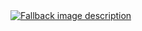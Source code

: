 <a href="https://wentam.github.io/docs-testing//typ-build/foo/README.typ.html" target="_blank" rel="noopener noreferrer">
  <picture>
    <source media="(prefers-color-scheme: dark)" srcset="/docs/typ-build/foo/README-dark.typ.svg">
    <source media="(prefers-color-scheme: light)" srcset="/docs/typ-build/foo/README-light.typ.svg">
    <img alt="Fallback image description" src="default-image.png">
  </picture>
</a>

